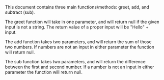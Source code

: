 <!-- ![CF](https://camo.githubusercontent.com/70edab54bba80edb7493cad3135e9606781cbb6b/687474703a2f2f692e696d6775722e636f6d2f377635415363382e706e67) 01: Node Ecosystem
===

## Submission Instructions
* Work in a fork of this repository
* Work in a branch on your fork
* Write all of your code in a directory named `lab-` + `<your name>` **e.g.** `lab-susan`
* Open a pull request to this repository
* Submit on canvas a question and observation, how long you spent, and a link to your pull request

## Resources
* [Jest Getting Started](https://facebook.github.io/jest/docs/en/getting-started.html)
* [Jest Globals](https://facebook.github.io/jest/docs/en/api.html#content)
* [Jest Expect](https://facebook.github.io/jest/docs/en/expect.html#content)

## Configuration
Configure the root of your repository with the following files and directories. Thoughfully name and organize any aditional configuration or module files.
* **README.md** - contains documentation
* **.gitignore** - contains a [robust](http://gitignore.io) `.gitignore` file
* **.eslintrc.json** - contains the course linter configuratoin
* **.eslintignore** - contains the course linter ignore configuration
* **lib/** - contains module definitions
* **__test__/** - contains unit tests

## Feature Tasks
## Testing
#### Greet Module Tests
* Write a test that expects the greet module to return `null` when you supply non string values
* Write a test the expects the greet module to return `'hello world'`
  * This should happen when invoked with `'world'` as the first argument

#### Arithmetic Module Tests
* Test each method for proper use (invoded with number arguments)
* Test each method for inproper use (invoded with one or more non-numner arguments)


#### Greet Module
Create a NodeJS module in the lib/ directory named `greet.js` that exports a single function.
* The `greet` function should have a single parameter (arity of one) that should expect a string as it's input
* The `greet` function should return the input name, concatenated with "hello ": eg. ("hello susan")
* The `greet` function should return `null` if the input is not a string

#### Arithmetic Module
Create a NodeJS module in the lib/ directory named `arithmetic.js` that exports an object. This module should have `add` and `sub` methods that implament addition and subtraction.
* The `add` method should have an arity of two (define two paramiters)
  * If either argument is a non-number the function should return `null`
  * Else return the sum of the 2 numbers
* The `sub` method should have an arity of two (define two paramiters)
  * If either argument is a non-number the function should return `null`
  * Else return the second paramiter subtracted from the first paramiter

## Documentation
In your README.md describe the exported values of each module defined in your lib/ directory. Every function description should include it's airty (expected number of paramiters), the expected data for each paramiter (data-type and limitations), and the it's output behavior (for both valid and invalued use). Feel free to write any additional information in your README.md. -->

This document contains three main functions/methods: greet, add, and subtract (sub).

The greet function will take in one parameter, and will return null if the given input is not a string. The return value of a proper input will be "Hello" + input.

The add function takes two parameters, and will return the sum of those two numbers. If numbers are not an input in either parameter the function will return null.

The sub function takes two parameters, and will return the difference between the first and second number. If a number is not an input in either parameter the function will return null.
